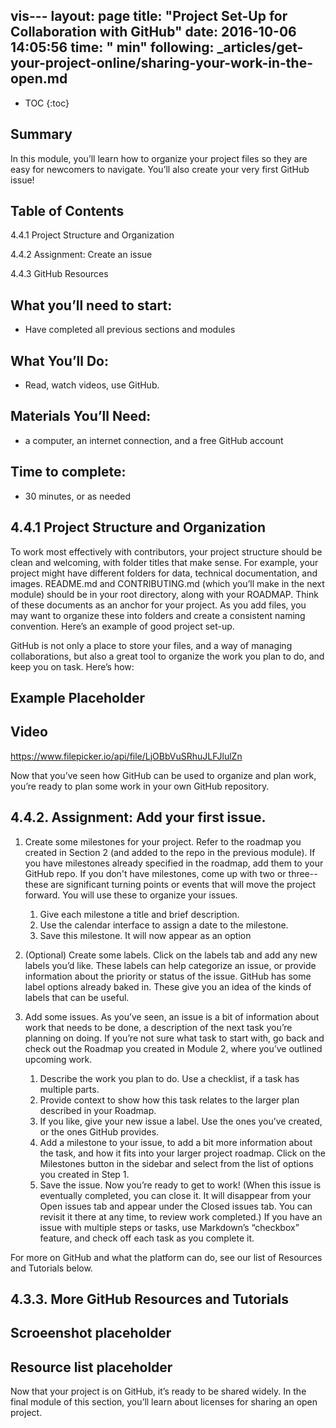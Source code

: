 vis---
layout: page
title: "Project Set-Up for Collaboration with GitHub"
date: 2016-10-06 14:05:56
time: " min"
following: _articles/get-your-project-online/sharing-your-work-in-the-open.md
---
* TOC
{:toc}

## Summary

In this module, you’ll learn how to organize your project files so they are easy for newcomers to navigate. You’ll also create your very first GitHub issue!

## Table of Contents

4.4.1 Project Structure and Organization

4.4.2 Assignment: Create an issue

4.4.3 GitHub Resources

## What you’ll need to start:

*   Have completed all previous sections and modules

## What You’ll Do:

*   Read, watch videos, use GitHub.

## Materials You’ll Need:

*   a computer, an internet connection, and a free GitHub account

## Time to complete:

*   30 minutes, or as needed

## 4.4.1 Project Structure and Organization

To work most effectively with contributors, your project structure should be clean and welcoming, with folder titles that make sense. For example, your project might have different folders for data, technical documentation, and images. README.md and CONTRIBUTING.md (which you’ll make in the next module) should be in your root directory, along with your ROADMAP. Think of these documents as an anchor for your project. As you add files, you may want to organize these into folders and create a consistent naming convention. Here’s an example of good project set-up.

GitHub is not only a place to store your files, and a way of managing collaborations, but also a great tool to organize the work you plan to do, and keep you on task. Here’s how:

## Example Placeholder

## Video
https://www.filepicker.io/api/file/LjOBbVuSRhuJLFJlulZn

Now that you’ve seen how GitHub can be used to organize and plan work, you’re ready to plan some work in your own GitHub repository.

## 4.4.2\. Assignment: Add your first issue.

1.  Create some milestones for your project. Refer to the roadmap you created in Section 2 (and added to the repo in the previous module). If you have milestones already specified in the roadmap, add them to your GitHub repo. If you don't have milestones, come up with two or three-- these are significant turning points or events that will move the project forward. You will use these to organize your issues.

    1.  Give each milestone a title and brief description.
    2.  Use the calendar interface to assign a date to the milestone.
    3.  Save this milestone. It will now appear as an option
2.  (Optional) Create some labels. Click on the labels tab and add any new labels you’d like. These labels can help categorize an issue, or provide information about the priority or status of the issue. GitHub has some label options already baked in. These give you an idea of the kinds of labels that can be useful.
3.  Add some issues. As you’ve seen, an issue is a bit of information about work that needs to be done, a description of the next task you’re planning on doing. If you’re not sure what task to start with, go back and check out the Roadmap you created in Module 2, where you’ve outlined upcoming work.
    1.  Describe the work you plan to do. Use a checklist, if a task has multiple parts.
    2.  Provide context to show how this task relates to the larger plan described in your Roadmap.
    3.  If you like, give your new issue a label. Use the ones you’ve created, or the ones GitHub provides.
    4.  Add a milestone to your issue, to add a bit more information about the task, and how it fits into your larger project roadmap. Click on the Milestones button in the sidebar and select from the list of options you created in Step 1\.
    5.  Save the issue. Now you’re ready to get to work! (When this issue is eventually completed, you can close it. It will disappear from your Open issues tab and appear under the Closed issues tab. You can revisit it there at any time, to review work completed.) If you have an issue with multiple steps or tasks, use Markdown’s “checkbox” feature, and check off each task as you complete it.

For more on GitHub and what the platform can do, see our list of Resources and Tutorials below.

## 4.3.3\. More GitHub Resources and Tutorials

## Scroeenshot placeholder

## Resource list placeholder

Now that your project is on GitHub, it’s ready to be shared widely. In the final module of this section, you’ll learn about licenses for sharing an open project.